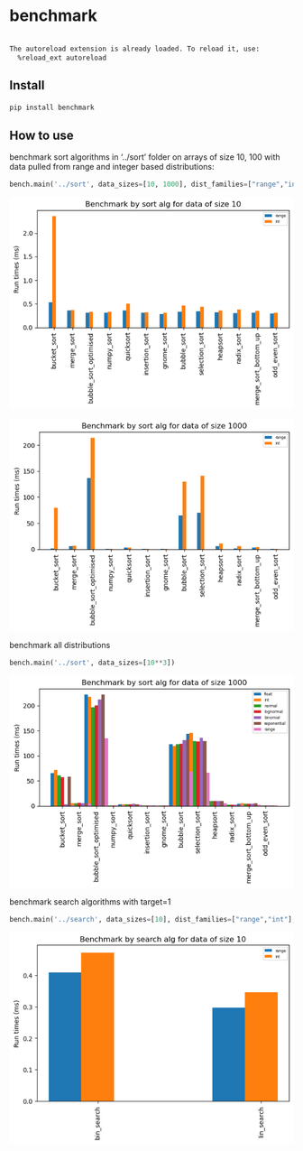 benchmark
================

<!-- WARNING: THIS FILE WAS AUTOGENERATED! DO NOT EDIT! -->

``` python
```

    The autoreload extension is already loaded. To reload it, use:
      %reload_ext autoreload

## Install

``` sh
pip install benchmark
```

## How to use

benchmark sort algorithms in ‘../sort’ folder on arrays of size 10, 100
with data pulled from range and integer based distributions:

``` python
bench.main('../sort', data_sizes=[10, 1000], dist_families=["range","int"])
```

![](index_files/figure-commonmark/cell-3-output-1.png)

![](index_files/figure-commonmark/cell-3-output-2.png)

benchmark all distributions

``` python
bench.main('../sort', data_sizes=[10**3])
```

![](index_files/figure-commonmark/cell-4-output-1.png)

benchmark search algorithms with target=1

``` python
bench.main('../search', data_sizes=[10], dist_families=["range","int"], target=1)
```

![](index_files/figure-commonmark/cell-5-output-1.png)
